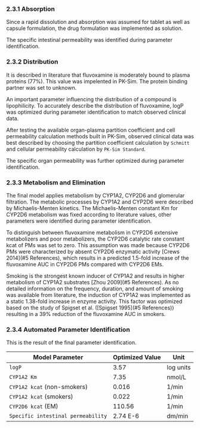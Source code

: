 ### 2.3.1	Absorption

Since a rapid dissolution and absorption was assumed for tablet as well as capsule formulation, the drug formulation was implemented as solution. 

The specific intestinal permeability was identified during parameter identification.

### 2.3.2	Distribution

It is described in literature that fluvoxamine is moderately bound to plasma proteins (77%). This value was impelented in PK-Sim. The protein binding partner was set to unknown. 

An important parameter influencing the distribution of a compound is lipophilicity. To accurately describe the distribution of fluvoxamine, logP was optimized during parameter identification to match observed clinical data.

After testing the available organ-plasma partition coefficient and cell permeability calculation methods built in PK-Sim, observed clinical data was best described by choosing the partition coefficient calculation by `Schmitt` and cellular permeability calculation by `PK-Sim Standard`. 

The specific organ permeability was further optimized during parameter identification.

### 2.3.3	Metabolism and Elimination

The final model applies metabolism by CYP1A2, CYP2D6 and glomerular filtration. The metabolic processes by CYP1A2 and CYP2D6 were described by Michaelis-Menten kinetics. The Michaelis-Menten constant Km for CYP2D6 metabolism was fixed according to literature values, other parameters were identified during parameter identification.

To distinguish between fluvoxamine metabolism in CYP2D6 extensive metabolizers and poor metabolizers, the CYP2D6 catalytic rate constant kcat of PMs was set to zero. This assumption was made because CYP2D6 PMs were characterized by absent CYP2D6 enzymatic activity [Crews 2014](#5 References), which results in a predicted 1.5-fold increase of the fluvoxamine AUC in CYP2D6 PMs compared with CYP2D6 EMs.

Smoking is the strongest known inducer of CYP1A2 and results in higher metabolism of CYP1A2 substrates [Zhou 2009](#5 References). As no detailed information on the frequency, duration, and amount of smoking was available from literature, the induction of CYP1A2 was implemented as a static 1.38-fold increase in enzyme activity. This factor was optimized based on the study of Spigset et al. ([Spigset 1995](#5 References)) resulting in a 39% reduction of the fluvoxamine AUC in smokers.



### 2.3.4	Automated Parameter Identification

This is the result of the final parameter identification.

| Model Parameter                    | Optimized Value | Unit      |
| ---------------------------------- | --------------- | --------- |
| `logP`                             | 3.57            | log units |
| `CYP1A2 Km`                        | 7.35            | nmol/L    |
| `CYP1A2 kcat` (non-smokers)        | 0.016           | 1/min     |
| `CYP1A2 kcat` (smokers)            | 0.022           | 1/min     |
| `CYP2D6 kcat` (EM)                 | 110.56          | 1/min     |
| `Specific intestinal permeability` | 2.74 E-6        | dm/min    |

